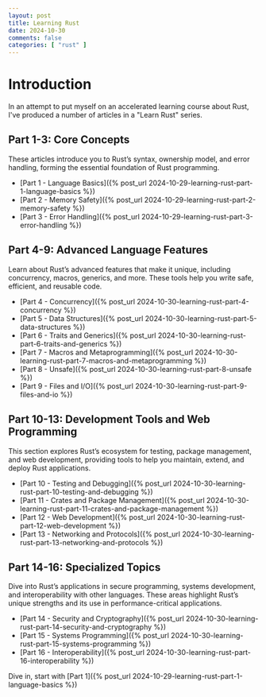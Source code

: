 ```yaml
---
layout: post
title: Learning Rust
date: 2024-10-30
comments: false
categories: [ "rust" ]
---
```


# Introduction

In an attempt to put myself on an accelerated learning course about Rust, I've produced a number of articles in a 
"Learn Rust" series.

## Part 1-3: Core Concepts
These articles introduce you to Rust’s syntax, ownership model, and error handling, forming the essential foundation of Rust programming.

- [Part 1 - Language Basics]({% post_url 2024-10-29-learning-rust-part-1-language-basics %})
- [Part 2 - Memory Safety]({% post_url 2024-10-29-learning-rust-part-2-memory-safety %})
- [Part 3 - Error Handling]({% post_url 2024-10-29-learning-rust-part-3-error-handling %})

## Part 4-9: Advanced Language Features
Learn about Rust’s advanced features that make it unique, including concurrency, macros, generics, and more. These tools help you write safe, efficient, and reusable code.

- [Part 4 - Concurrency]({% post_url 2024-10-30-learning-rust-part-4-concurrency %})
- [Part 5 - Data Structures]({% post_url 2024-10-30-learning-rust-part-5-data-structures %})
- [Part 6 - Traits and Generics]({% post_url 2024-10-30-learning-rust-part-6-traits-and-generics %})
- [Part 7 - Macros and Metaprogramming]({% post_url 2024-10-30-learning-rust-part-7-macros-and-metaprogramming %})
- [Part 8 - Unsafe]({% post_url 2024-10-30-learning-rust-part-8-unsafe %})
- [Part 9 - Files and I/O]({% post_url 2024-10-30-learning-rust-part-9-files-and-io %})

## Part 10-13: Development Tools and Web Programming
This section explores Rust’s ecosystem for testing, package management, and web development, providing tools to help you maintain, extend, and deploy Rust applications.

- [Part 10 - Testing and Debugging]({% post_url 2024-10-30-learning-rust-part-10-testing-and-debugging %})
- [Part 11 - Crates and Package Management]({% post_url 2024-10-30-learning-rust-part-11-crates-and-package-management %})
- [Part 12 - Web Development]({% post_url 2024-10-30-learning-rust-part-12-web-development %})
- [Part 13 - Networking and Protocols]({% post_url 2024-10-30-learning-rust-part-13-networking-and-protocols %})

## Part 14-16: Specialized Topics
Dive into Rust’s applications in secure programming, systems development, and interoperability with other languages. These areas highlight Rust’s unique strengths and its use in performance-critical applications.

- [Part 14 - Security and Cryptography]({% post_url 2024-10-30-learning-rust-part-14-security-and-cryptography %})
- [Part 15 - Systems Programming]({% post_url 2024-10-30-learning-rust-part-15-systems-programming %})
- [Part 16 - Interoperability]({% post_url 2024-10-30-learning-rust-part-16-interoperability %})

Dive in, start with [Part 1]({% post_url 2024-10-29-learning-rust-part-1-language-basics %})
